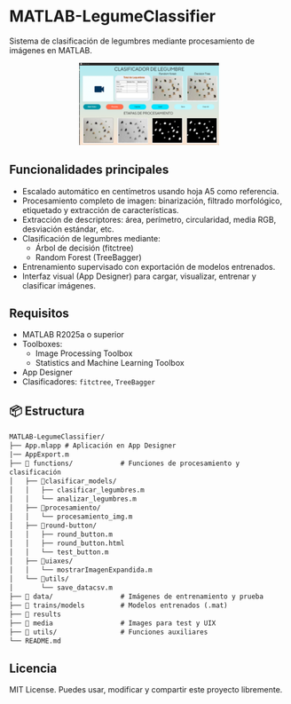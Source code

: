 # MATLAB-LegumeClassifier 

Sistema de clasificación de legumbres mediante procesamiento de imágenes en MATLAB.

<p align="center">
  <img src="ss/ScreeshotAppdesginer.png" alt="Preview" width="50%">
</p>

## Funcionalidades principales
- Escalado automático en centímetros usando hoja A5 como referencia.
- Procesamiento completo de imagen: binarización, filtrado morfológico, etiquetado y extracción de características.
- Extracción de descriptores: área, perímetro, circularidad, media RGB, desviación estándar, etc.
- Clasificación de legumbres mediante:
    - Árbol de decisión (fitctree)
    - Random Forest (TreeBagger)
- Entrenamiento supervisado con exportación de modelos entrenados.
- Interfaz visual (App Designer) para cargar, visualizar, entrenar y clasificar imágenes.

## Requisitos
 - MATLAB R2025a o superior
 - Toolboxes:
    - Image Processing Toolbox
    - Statistics and Machine Learning Toolbox
- App Designer
- Clasificadores: `fitctree`, `TreeBagger`    

## 📦 Estructura

    MATLAB-LegumeClassifier/
    ├── App.mlapp # Aplicación en App Designer
    |── AppExport.m
    ├── 📂 functions/            # Funciones de procesamiento y clasificación
    │   ├── 📂clasificar_models/
    │   │   ├── clasificar_legumbres.m
    │   │   └── analizar_legumbres.m
    │   ├── 📂procesamiento/
    │   │   └── procesamiento_img.m
    │   ├── 📂round-button/
    │   │   ├── round_button.m
    │   │   ├── round_button.html
    │   │   └── test_button.m
    │   ├── 📂uiaxes/
    │   │   └── mostrarImagenExpandida.m
    │   └── 📂utils/
    │       └── save_datacsv.m
    ├── 📂 data/                 # Imágenes de entrenamiento y prueba
    ├── 📂 trains/models         # Modelos entrenados (.mat)
    ├── 📂 results               
    ├── 📂 media                 # Images para test y UIX
    ├── 📂 utils/                # Funciones auxiliares
    └── README.md

##  Licencia 
MIT License. Puedes usar, modificar y compartir este proyecto libremente.